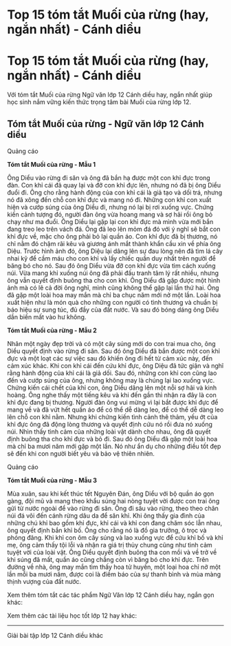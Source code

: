# Top 15 tóm tắt Muối của rừng (hay, ngắn nhất) - Cánh diều

# Top 15 tóm tắt Muối của rừng (hay, ngắn nhất) - Cánh diều

Với tóm tắt Muối của rừng Ngữ văn lớp 12 Cánh diều hay, ngắn nhất giúp học sinh nắm vững kiến thức trọng tâm bài Muối của rừng lớp 12.

## Tóm tắt Muối của rừng - Ngữ văn lớp 12 Cánh diều

Quảng cáo

**Tóm tắt Muối của rừng - Mẫu 1**

Ông Diểu vào rừng đi săn và ông đã bắn hạ được một con khỉ đực trong đàn. Con khỉ cái đã quay lại và đỡ con khỉ đực lên, nhưng nó đã bị ông Diểu đuổi đi. Ông cho rằng hành động của con khỉ cái là giả tạo và dối trá, nhưng nó đã xông đến chỗ con khỉ đực và mang nó đi. Những con khỉ con xuất hiện và cướp súng của ông Diểu đi, nhưng nó lại bị rơi xuống vực. Chứng kiến cảnh tượng đó, người đàn ông vừa hoang mang và sợ hãi rồi ông bỏ chạy như ma đuổi. Ông Diểu lại gặp lại con khỉ đực mà mình vừa mới bắn đang treo leo trên vách đá. Ông đã leo lên mỏm đá đó với ý nghĩ sẽ bắt con khỉ đực về, mặc cho ông phải bỏ lại quần áo. Con khỉ đực đã bị thương, nó chỉ nằm đó chậm rãi kêu và giương ánh mắt thành khẩn cầu xin về phía ông Diệu. Trước hình ảnh đó, ông Diệu lại dâng lên sự đau lòng nên đã tìm lá cây nhai kỹ để cầm máu cho con khỉ và lấy chiếc quần duy nhất trên người để băng bó cho nó. Sau đó ông Diểu vừa đỡ con khỉ đực vừa tìm cách xuống núi. Vừa mang khỉ xuống núi ông đã phải đấu tranh tâm lý rất nhiều, nhưng ông vẫn quyết định buông tha cho con khỉ. Ông Diểu đã gặp được một hình ảnh mà có lẽ cả đời ông nghĩ, mình cũng không thể gặp lại lần thứ hai. Ông đã gặp một loài hoa may mắn mà chỉ ba chục năm mới nở một lần. Loài hoa xuất hiện như là món quà cho những con người có tình thương và chuẩn bị báo hiệu sự sung túc, đủ đầy của đất nước. Và sau đó bóng dáng ông Diểu dần biến mất vào hư không.

**Tóm tắt Muối của rừng - Mẫu 2**

Nhân một ngày đẹp trời và có một cây súng mới do con trai mua cho, ông Diểu quyết định vào rừng đi săn. Sau đó ông Diểu đã bắn được một con khỉ đực và một loạt các sự việc sau đó khiến ông đi hết từ cảm xúc này, đến cảm xúc khác. Khi con khỉ cái đến cứu khỉ đực, ông Diệu đã tức giận và nghĩ rằng hành động của khỉ cái là giả dối. Sau đó, những con khỉ con cũng lao đến và cướp súng của ông, nhưng không may là chúng lại lao xuống vực. Chứng kiến cái chết của khỉ con, ông Diểu dâng lên một nỗi sợ hãi và kinh hoàng. Ông nghe thấy một tiếng kêu và khi đến gần thì nhận ra đây là con khỉ đực đang bị thương. Người đàn ông vui mừng vì lại bắt được khỉ đực để mang về và đã vứt hết quần áo để có thể dễ dàng leo, để có thể dễ dàng leo lên chỗ con khỉ nằm. Nhưng khi chứng kiến tình cảnh thê thảm, yếu ớt của khỉ đực ông đã động lòng thương và quyết định cứu nó rồi đưa nó xuống núi. Nhìn thấy tình cảm của những loài vật dành cho nhau, ông đã quyết định buông tha cho khỉ đực và bỏ đi. Sau đó ông Diểu đã gặp một loài hoa mà chỉ ba mươi năm mới gặp một lần. Nó như ẩn dụ cho những điều tốt đẹp sẽ đến khi con người biết yêu và bảo vệ thiên nhiên.

Quảng cáo

**Tóm tắt Muối của rừng - Mẫu 3**

Mùa xuân, sau khi kết thúc tết Nguyên Đán, ông Diểu với bộ quần áo gọn gàng, đội mũ và mang theo khẩu súng hai nòng tuyệt vời được con trai ông gửi từ nước ngoài để vào rừng đi săn. Ông đi sâu vào rừng, theo theo chân núi đá vôi đến cánh rừng dâu da để săn khỉ. Khi ông thấy gia đình của những chú khỉ bao gồm khỉ đực, khỉ cái và khỉ con đang chăm sóc lẫn nhau, ông quyết định bắn khỉ bố. Ông cho rằng nó là đồ gia trưởng, ô trọc và phóng đãng. Khi khỉ con ôm cây súng và lao xuống vực để cứu khỉ bố và khỉ mẹ, ông cảm thấy tội lỗi và nhận ra giá trị thủy chung cũng như tình cảm tuyệt vời của loài vật. Ông Diểu quyết định buông tha con mồi và về trở về khi súng đã mất, quần áo cũng chẳng còn vì băng bó cho khỉ đực. Trên đường về nhà, ông may mắn tìm thấy hoa tử huyền, một loại hoa chỉ nở một lần mỗi ba mươi năm, được coi là điềm báo của sự thanh bình và mùa màng thịnh vượng của đất nước.

Xem thêm tóm tắt các tác phẩm Ngữ Văn lớp 12 Cánh diều hay, ngắn gọn khác:

Xem thêm các tài liệu học tốt lớp 12 hay khác:

* * *

Giải bài tập lớp 12 Cánh diều khác
